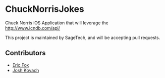 ChuckNorrisJokes
================
Chuck Norris iOS Application that will leverage the http://www.icndb.com/api/

This project is maintained by SageTech, and will be accepting pull requests.

## Contributors
- [Eric Fox](https://www.github.com/foxefj)
- [Josh Kovach](https://www.github.com/shekibobo)
